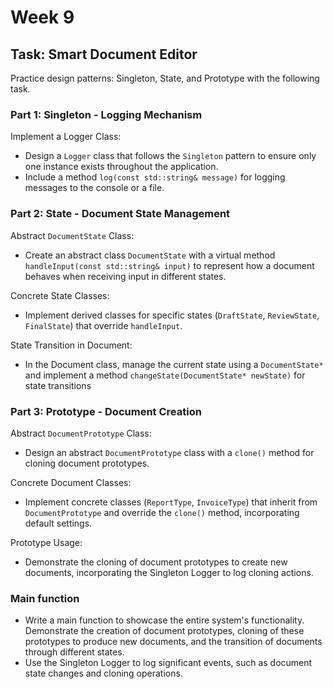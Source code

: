 # Week 9

## Task: Smart Document Editor

Practice design patterns: Singleton, State, and Prototype with the following task.

### Part 1: Singleton - Logging Mechanism

Implement a Logger Class:

- Design a `Logger` class that follows the `Singleton` pattern to ensure only one instance exists throughout the application.
- Include a method `log(const std::string& message)` for logging messages to the console or a file.

### Part 2: State - Document State Management

Abstract `DocumentState` Class:

- Create an abstract class `DocumentState` with a virtual method `handleInput(const std::string& input)` to represent how a document behaves when receiving input in different states.

Concrete State Classes:

- Implement derived classes for specific states (`DraftState`, `ReviewState`, `FinalState`) that override `handleInput`.

State Transition in Document:

- In the Document class, manage the current state using a `DocumentState*` and implement a method `changeState(DocumentState* newState)` for state transitions

### Part 3: Prototype - Document Creation

Abstract `DocumentPrototype` Class:

- Design an abstract `DocumentPrototype` class with a `clone()` method for cloning document prototypes.

Concrete Document Classes:

- Implement concrete classes (`ReportType`, `InvoiceType`) that inherit from `DocumentPrototype` and override the `clone()` method, incorporating default settings.

Prototype Usage:

- Demonstrate the cloning of document prototypes to create new documents, incorporating the Singleton Logger to log cloning actions.

### Main function

- Write a main function to showcase the entire system's functionality. Demonstrate the creation of document prototypes, cloning of these prototypes to produce new documents, and the transition of documents through different states.
- Use the Singleton Logger to log significant events, such as document state changes and cloning operations.

